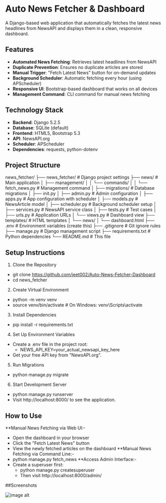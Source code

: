 # Auto News Fetcher & Dashboard

A Django-based web application that automatically fetches the latest news headlines from NewsAPI and displays them in a clean, responsive dashboard.

## Features
- **Automated News Fetching**: Retrieves latest headlines from NewsAPI
- **Duplicate Prevention**: Ensures no duplicate articles are stored
- **Manual Trigger**: "Fetch Latest News" button for on-demand updates
- **Background Scheduler**: Automatic fetching every hour (using APScheduler)
- **Responsive UI**: Bootstrap-based dashboard that works on all devices
- **Management Command**: CLI command for manual news fetching

## Technology Stack
- **Backend**: Django 5.2.5
- **Database**: SQLite (default)
- **Frontend**: HTML5, Bootstrap 5.3
- **API**: NewsAPI.org
- **Scheduler**: APScheduler
- **Dependencies**: requests, python-dotenv

## Project Structure
news_fetcher/
├── news_fetcher/ # Django project settings
├── news/ # Main application
│ ├── management/
│ │ └── commands/
│ │ └── fetch_news.py # Management command
│ ├── migrations/ # Database migrations
│ ├── init.py
│ ├── admin.py # Admin configuration
│ ├── apps.py # App configuration with scheduler
│ ├── models.py # NewsArticle model
│ ├── scheduler.py # Background scheduler setup
│ ├── services.py # NewsAPI service class
│ ├── tests.py # Test cases
│ ├── urls.py # Application URLs
│ └── views.py # Dashboard view
├── templates/ # HTML templates
│ └── news/
│ └── dashboard.html
├── .env # Environment variables (create this)
├── .gitignore # Git ignore rules
├── manage.py # Django management script
├── requirements.txt # Python dependencies
└── README.md # This file


## Setup Instructions
1. Clone the Repository
 - git clone https://github.com/jeet002/Auto-News-Fetcher-Dashboard
 - cd news_fetcher
2. Create Virtual Environment
 - python -m venv venv
 - source venv/bin/activate  # On Windows: venv\Scripts\activate
3. Install Dependencies
 - pip install -r requirements.txt
4. Set Up Environment Variables
 - Create a .env file in the project root:
   - NEWS_API_KEY=your_actual_newsapi_key_here
 - Get your free API key from "NewsAPI.org".
5. Run Migrations
 - python manage.py migrate
6. Start Development Server
 - python manage.py runserver
 - Visit http://localhost:8000/ to see the application.


## How to Use
**Manual News Fetching via Web UI:-
  - Open the dashboard in your browser
  - Click the "Fetch Latest News" button
  - View the newly fetched articles on the dashboard
**Manual News Fetching via Command Line:-
  - python manage.py fetch_news
**Access Admin Interface:-
- Create a superuser first:
  - python manage.py createsuperuser
  - Then visit http://localhost:8000/admin/
 
##Screenshots

![image alt](https://github.com/jeet002/Auto-News-Fetcher-Dashboard/blob/cd939c04f278fbaa9795fc0f75e7cf4236ab307a/Auto_News_Fetcher_Dashboard.png)

